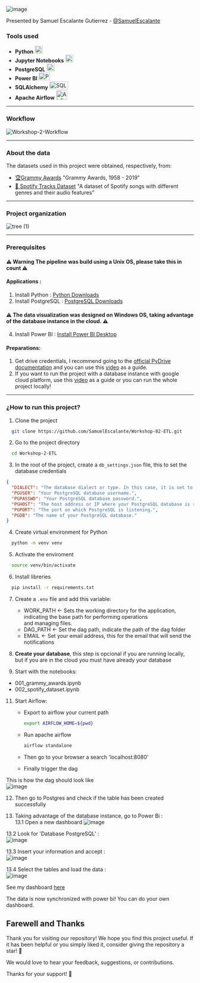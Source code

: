![image](https://github.com/SamuelEscalante/Workshop-02-ETL/assets/111151068/7565a539-3dcd-48d4-9cc8-229d6922dd3d)

Presented by Samuel Escalante Gutierrez - [@SamuelEscalante](https://github.com/SamuelEscalante)

### Tools used

- **Python** <img src="https://cdn-icons-png.flaticon.com/128/3098/3098090.png" alt="Python" width="21px" height="21px">
- **Jupyter Notebooks** <img src="https://upload.wikimedia.org/wikipedia/commons/thumb/3/38/Jupyter_logo.svg/883px-Jupyter_logo.svg.png" alt="Jupyer" width="21px" height="21px">
- **PostgreSQL** <img src="https://cdn-icons-png.flaticon.com/128/5968/5968342.png" alt="Postgres" width="21px" height="21px">
- **Power BI** <img src="https://1000logos.net/wp-content/uploads/2022/08/Microsoft-Power-BI-Logo.png" alt="PowerBI" width="30px" height="21px">
- **SQLAlchemy** <img src="https://quintagroup.com/cms/python/images/sqlalchemy-logo.png/@@images/eca35254-a2db-47a8-850b-2678f7f8bc09.png" alt="SQLalchemy" width="50px" height="21px">
- **Apache Airflow** <img src="https://static-00.iconduck.com/assets.00/airflow-icon-512x512-tpr318yf.png" alt="Airflow" width="30px" height="25px">
---
### Workflow
![Workshop-2-Workflow](https://github.com/SamuelEscalante/Workshop-02-ETL/assets/111151068/b5415264-e1ab-486f-9390-9ee265120066)

---
### About the data

The datasets used in this project were obtained, respectively, from:

- [🏆Grammy Awards](https://www.kaggle.com/datasets/unanimad/grammy-awards) "Grammy Awards, 1958 - 2019"
- [🎹 Spotify Tracks Dataset](https://www.kaggle.com/datasets/maharshipandya/-spotify-tracks-dataset)  "A dataset of Spotify songs with different genres and their audio features"

---
### Project organization

![tree (1)](https://github.com/SamuelEscalante/Workshop-02-ETL/assets/111151068/dab96c3e-34dc-4d31-97e9-aa6fae230180)

---
### Prerequisites
#### ⚠️ __Warning__ The pipeline was build using a Unix OS, please take this in count ⚠️

#### Applications :
1. Install Python : [Python Downloads](https://www.python.org/downloads/)
2. Install PostgreSQL : [PostgreSQL Downloads](https://www.postgresql.org/download/)

#### ⚠️ The data visualization was designed on Windows OS, taking advantage of the database instance in the cloud. ⚠️ 
4. Install Power BI : [Install Power BI Desktop](https://www.microsoft.com/en-us/download/details.aspx?id=58494) 

#### Preparations:
1. Get drive credentials, I recommend going to the [official PyDrive documentation](https://pythonhosted.org/PyDrive/) and you can use this [video](https://www.youtube.com/watch?v=ZI4XjwbpEwU&t=6s) as a guide.
2. If you want to run the project with a database instance with google cloud platform, use this [video](https://www.youtube.com/watch?v=hjzDMjo9Fko) as a guide or you can run the whole project locally!

---

### ¿How to run this project?  

1. Clone the project
```bash
  git clone https://github.com/SamuelEscalante/Workshop-02-ETL.git
```

2. Go to the project directory
```bash
  cd Workshop-2-ETL
```

3. In the root of the project, create a `db_settings.json` file, this to set the database credentials
```json
{
  "DIALECT": "The database dialect or type. In this case, it is set to 'postgres' for PostgreSQL.",
  "PGUSER": "Your PostgreSQL database username.",
  "PGPASSWD": "Your PostgreSQL database password.",
  "PGHOST": "The host address or IP where your PostgreSQL database is running.",
  "PGPORT": "The port on which PostgreSQL is listening.",
  "PGDB": "The name of your PostgreSQL database."
}
```

4. Create virtual environment for Python
```bash
  python -m venv venv
```

5. Activate the enviroment
```bash
  source venv/bin/activate 
```

6. Install libreries
```bash
  pip install -r requirements.txt
```

7.  Create a `.env` file and add this variable:
   
    - WORK_PATH <- Sets the working directory for the application, indicating the base path for performing operations and managing files.
    - DAG_PATH <- Set the dag path, indicate the path of the dag folder
    - EMAIL <- Set your email address, this for the email that will send the notifications
      
9. __Create your database__, this step is opcional if you are running locally, but if you are in the cloud you must have already your database

10. Start with the notebooks:
- 001_grammy_awards.ipynb
- 002_spotify_dataset.ipynb

11. Start Airflow:
    
    - Export to airflow your current path
      ```bash
      export AIRFLOW_HOME=${pwd}
      ```
    - Run apache airflow
      ```bash
      airflow standalone
      ```
    - Then go to your browser a search 'localhost:8080'
   
    - Finally trigger the dag

This is how the dag should look like    
![image](https://github.com/SamuelEscalante/Workshop-02-ETL/assets/111151068/a38c8efc-799a-4c1e-b7a6-25f667971dba)

12. Then go to Postgres and check if the table has been created successfully

13. Taking advantage of the database instance, go to Power Bi :  
13.1 Open a new dashboard
![image](https://github.com/SamuelEscalante/Workshop-01-ETL/assets/111151068/56e0c10a-4819-4e1e-ad28-d47ad4381ec2)

13.2 Look for 'Database PostgreSQL' :  
![image](https://github.com/SamuelEscalante/Workshop-01-ETL/assets/111151068/581e84ff-0cb4-4240-a998-217c8b9607c4)

13.3 Insert your information and accept :  
![image](https://github.com/SamuelEscalante/Workshop-01-ETL/assets/111151068/da2e0d78-ecdc-4068-a97b-c470911c4a18)
  
13.4 Select the tables and load the data :  
![image](https://github.com/SamuelEscalante/Workshop-02-ETL/assets/111151068/b32389a3-fbce-435d-9b9b-1d4cb05f5359)

See my dashboard [here]() 

The data is now synchronized with power bi! You can do your own dashboard. 


## Farewell and Thanks

Thank you for visiting our repository! We hope you find this project useful. If it has been helpful or you simply liked it, consider giving the repository a star! 🌟

We would love to hear your feedback, suggestions, or contributions.

Thanks for your support! 👋
